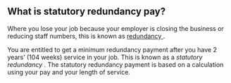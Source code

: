 ##  What is statutory redundancy pay?

Where you lose your job because your employer is closing the business or
reducing staff numbers, this is known as [ redundancy
](/en/employment/unemployment-and-redundancy/redundancy/what-is-redundancy/) .

You are entitled to get a minimum redundancy payment after you have 2 years’
(104 weeks) service in your job. This is known as a _statutory redundancy_ .
The statutory redundancy payment is based on a calculation using your pay and
your length of service.

